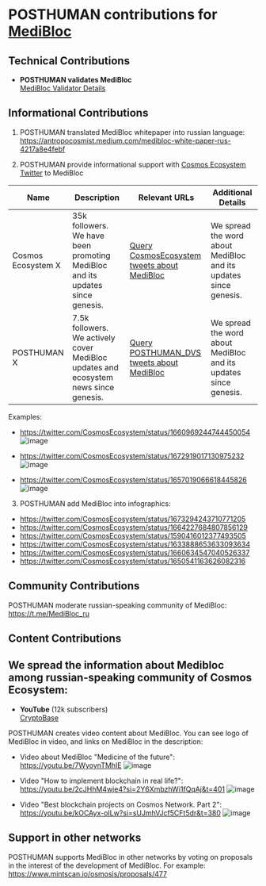 # POSTHUMAN contributions for [MediBloc](https://medibloc.com/)

## Technical Contributions
- **POSTHUMAN validates MediBloc**  
  [MediBloc Validator Details](https://www.mintscan.io/medibloc/validators/panaceavaloper190njxj69lmwdwjhhp0fw5kqsxsu6g876hzgp6z)
  

## Informational Contributions
1. POSTHUMAN translated MediBloc whitepaper into russian language: https://antropocosmist.medium.com/medibloc-white-paper-rus-4217a8e4febf


2. POSTHUMAN provide informational support with [Cosmos Ecosystem Twitter](https://twitter.com/CosmosEcosystem) to MediBloc

| Name               | Description                                              | Relevant URLs                                                                                      | Additional Details                                          |
|--------------------|-----------------------------------------------------------|---------------------------------------------------------------------------------------------------|--------------------------------------------------------------|
| Cosmos Ecosystem X | 35k followers. We have been promoting MediBloc and its updates since genesis. | [Query CosmosEcosystem tweets about MediBloc](https://x.com/search?q=from%3ACosmosEcosystem%20(MediBloc%20)&src=typed_query&f=live) | We spread the word about MediBloc and its updates since genesis. |
| POSTHUMAN X        | 7.5k followers. We actively cover MediBloc updates and ecosystem news since genesis. | [Query POSTHUMAN_DVS tweets about MediBloc](https://x.com/search?q=from%3APOSTHUMAN_DVS%20(MediBloc%20)&src=typed_query&f=live) | We spread the word about MediBloc and its updates since genesis. |


Examples:

- https://twitter.com/CosmosEcosystem/status/1660969244744450054
![image](https://github.com/Validator-POSTHUMAN/contributions/assets/38581319/9304f085-cb17-4b2b-8ac3-26bb2b0b2edf)

- https://twitter.com/CosmosEcosystem/status/1672919017130975232
![image](https://github.com/Validator-POSTHUMAN/contributions/assets/38581319/09095b0d-ad25-4058-bf72-3470f4fc8e62)

- https://twitter.com/CosmosEcosystem/status/1657019066618445826
![image](https://github.com/Validator-POSTHUMAN/contributions/assets/38581319/1ffae296-2fc6-40d0-a924-af3e15fffb8c)

3. POSTHUMAN add MediBloc into infographics:
- https://twitter.com/CosmosEcosystem/status/1673294243710771205
- https://twitter.com/CosmosEcosystem/status/1664227684807856129
- https://twitter.com/CosmosEcosystem/status/1590416012377493505
- https://twitter.com/CosmosEcosystem/status/1633888653633093634
- https://twitter.com/CosmosEcosystem/status/1660634547040526337
- https://twitter.com/CosmosEcosystem/status/1650541163626082316
 
## Community Contributions

POSTHUMAN moderate russian-speaking community of MediBloc: https://t.me/MediBloc_ru

## Content Contributions 

## We spread the information about Medibloc among russian-speaking community of Cosmos Ecosystem:
- **YouTube** (12k subscribers)  
  [CryptoBase](https://www.youtube.com/@CRYPTOBASED)

POSTHUMAN creates video content about MediBloc. You can see logo of MediBloc in video, and links on MediBloc in the description:

- Video about MediBloc "Medicine of the future": https://youtu.be/7WyoynTMhIE
![image](https://github.com/Validator-POSTHUMAN/contributions/assets/38581319/b335622d-89a5-4b7b-b4c4-e717bcfb2dec)

- Video "How to implement blockchain in real life?": https://youtu.be/2cJHhM4wje4?si=2Y6XmbzhWi1fQqAj&t=401
![image](https://github.com/Validator-POSTHUMAN/contributions/assets/38581319/aae30432-685a-49a2-97a4-f3410337dad2)

- Video "Best blockchain projects on Cosmos Network. Part 2": https://youtu.be/kOCAyx-oILw?si=sUJmhVJcf5CFt5dr&t=380
![image](https://github.com/Validator-POSTHUMAN/contributions/assets/38581319/2d1005c6-996f-429e-a2e4-d4ccdceac3ed)


## Support in other networks

POSTHUMAN supports MediBloc in other networks by voting on proposals in the interest of the development of MediBloc. For example: https://www.mintscan.io/osmosis/proposals/477


